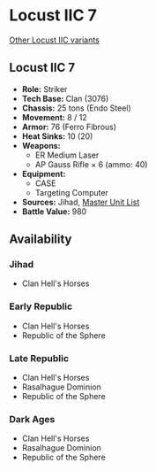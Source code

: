 # Locust IIC 7

[Other Locust IIC variants](../locust_iic.md)

## Locust IIC 7
- **Role:** Striker
- **Tech Base:** Clan (3076)
- **Chassis:** 25 tons (Endo Steel)
- **Movement:** 8 / 12
- **Armor:** 76 (Ferro Fibrous)
- **Heat Sinks:** 10 (20)
- **Weapons:**
  - ER Medium Laser
  - AP Gauss Rifle × 6 (ammo: 40)
- **Equipment:**
  - CASE
  - Targeting Computer
- **Sources:** Jihad, [Master Unit List](http://masterunitlist.info/Unit/Details/1920/locust-iic-7)
- **Battle Value:** 980

## Availability

### Jihad
- Clan Hell's Horses

### Early Republic
- Clan Hell's Horses
- Republic of the Sphere

### Late Republic
- Clan Hell's Horses
- Rasalhague Dominion
- Republic of the Sphere

### Dark Ages
- Clan Hell's Horses
- Rasalhague Dominion
- Republic of the Sphere

